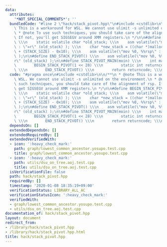 ```yaml
---
data:
  attributes:
    '*NOT_SPECIAL_COMMENTS*': ''
  bundledCode: "#line 2 \"hack/stack_pivot.hpp\"\n#include <cstdlib>\n\n/**\n * @note\
    \ This is a workaround for WSL. We cannot use ulimit -s unlimited on the environment.\n\
    \ * @note To use such techniques, you should take care of the alignment of rsp.\
    \ If not, you'll get SIGSEGV around XMM registers.\n */\n\n#define BEGIN_STACK_PIVOT(STACK_SIZE)\
    \ \\\n    static volatile char *old_stack; \\\n    asm volatile(\"mov %%rsp, %0\"\
    \ : \"=r\" (old_stack) ); \\\n    char *new_stack = ((char *)malloc(STACK_SIZE)\
    \ + (STACK_SIZE) - 0x10); \\\n    asm volatile(\"mov %0, %%rsp\" : : \"r\" (new_stack)\
    \ );\n\n#define END_STACK_PIVOT() \\\n    asm volatile(\"mov %0, %%rsp\" : : \"\
    r\" (old_stack) );\n\n#define STACK_PIVOT_MAIN(moin) \\\n    int main() { \\\n\
    \        BEGIN_STACK_PIVOT(1 << 28) \\\n        static int returncode = moin();\
    \ \\\n        END_STACK_PIVOT() \\\n        return returncode; \\\n    }\n"
  code: "#pragma once\n#include <cstdlib>\n\n/**\n * @note This is a workaround for\
    \ WSL. We cannot use ulimit -s unlimited on the environment.\n * @note To use\
    \ such techniques, you should take care of the alignment of rsp. If not, you'll\
    \ get SIGSEGV around XMM registers.\n */\n\n#define BEGIN_STACK_PIVOT(STACK_SIZE)\
    \ \\\n    static volatile char *old_stack; \\\n    asm volatile(\"mov %%rsp, %0\"\
    \ : \"=r\" (old_stack) ); \\\n    char *new_stack = ((char *)malloc(STACK_SIZE)\
    \ + (STACK_SIZE) - 0x10); \\\n    asm volatile(\"mov %0, %%rsp\" : : \"r\" (new_stack)\
    \ );\n\n#define END_STACK_PIVOT() \\\n    asm volatile(\"mov %0, %%rsp\" : : \"\
    r\" (old_stack) );\n\n#define STACK_PIVOT_MAIN(moin) \\\n    int main() { \\\n\
    \        BEGIN_STACK_PIVOT(1 << 28) \\\n        static int returncode = moin();\
    \ \\\n        END_STACK_PIVOT() \\\n        return returncode; \\\n    }\n"
  dependsOn: []
  extendedDependsOn: []
  extendedRequiredBy: []
  extendedVerifiedWith:
  - icon: ':heavy_check_mark:'
    path: graph/lowest_common_ancestor.yosupo.test.cpp
    title: graph/lowest_common_ancestor.yosupo.test.cpp
  - icon: ':heavy_check_mark:'
    path: utils/dsu_on_tree.aoj.test.cpp
    title: utils/dsu_on_tree.aoj.test.cpp
  isVerificationFile: false
  path: hack/stack_pivot.hpp
  requiredBy: []
  timestamp: '2020-01-08 18:35:19+09:00'
  verificationStatus: LIBRARY_ALL_AC
  verificationStatusIcon: ':heavy_check_mark:'
  verifiedWith:
  - graph/lowest_common_ancestor.yosupo.test.cpp
  - utils/dsu_on_tree.aoj.test.cpp
documentation_of: hack/stack_pivot.hpp
layout: document
redirect_from:
- /library/hack/stack_pivot.hpp
- /library/hack/stack_pivot.hpp.html
title: hack/stack_pivot.hpp
---
```

